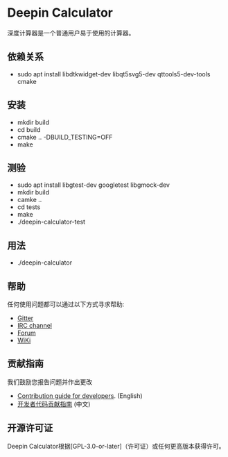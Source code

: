 # Deepin Calculator

深度计算器是一个普通用户易于使用的计算器。

## 依赖关系

* sudo apt install libdtkwidget-dev libqt5svg5-dev qttools5-dev-tools cmake

## 安装

* mkdir build
* cd build
* cmake .. -DBUILD_TESTING=OFF
* make

## 测验

* sudo apt install libgtest-dev googletest libgmock-dev
* mkdir build
* camke ..
* cd tests
* make
* ./deepin-calculator-test

## 用法

* ./deepin-calculator

## 帮助

任何使用问题都可以通过以下方式寻求帮助:

* [Gitter](https://gitter.im/orgs/linuxdeepin/rooms)
* [IRC channel](https://webchat.freenode.net/?channels=deepin)
* [Forum](https://bbs.deepin.org)
* [WiKi](https://wiki.deepin.org/)

## 贡献指南

我们鼓励您报告问题并作出更改

* [Contribution guide for developers](https://github.com/linuxdeepin/developer-center/wiki/Contribution-Guidelines-for-Developers-en). (English)
* [开发者代码贡献指南](https://github.com/linuxdeepin/developer-center/wiki/Contribution-Guidelines-for-Developers) (中文)

## 开源许可证

Deepin Calculator根据[GPL-3.0-or-later]（许可证）或任何更高版本获得许可。

